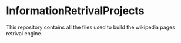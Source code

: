 # InformationRetrivalProjects
This repository contains all the files used to build the wikipedia pages retrival engine.
